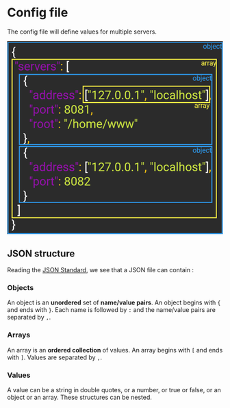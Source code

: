 # Config file
The config file will define values for multiple servers.

![config_example.png](assets/config_example.png)

## JSON structure

Reading the [JSON Standard](https://www.json.org/json-en.html), we see that a JSON file can contain :

### Objects

An object is an **unordered** set of **name/value pairs**. 
An object begins with `{` and ends with `}`. 
Each name is followed by `:` and the name/value pairs are separated by `,`.

### Arrays

An array is an **ordered collection** of values. 
An array begins with `[` and ends with `]`. 
Values are separated by `,`.

### Values

A value can be a string in double quotes, or a number, or true or false, or an object or an array. 
These structures can be nested.